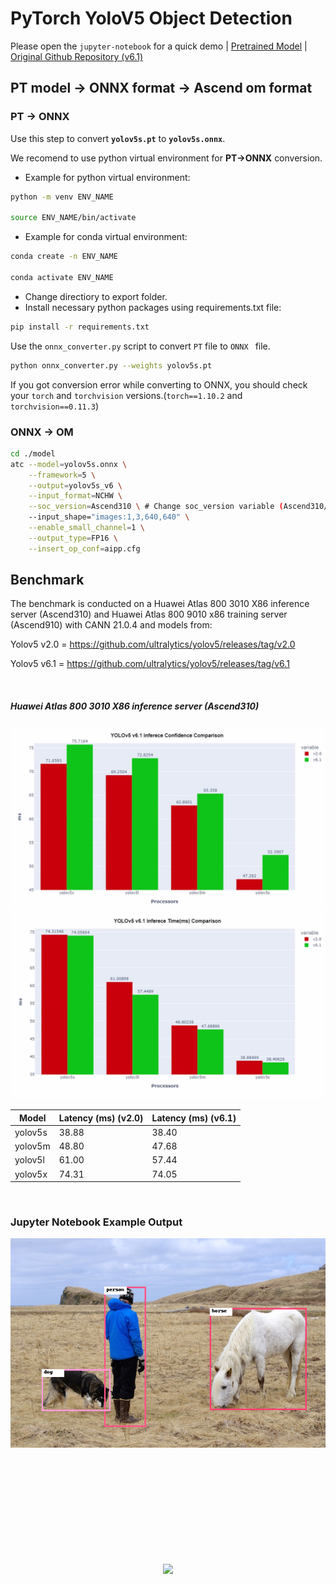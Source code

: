 # PyTorch YoloV5 Object Detection
Please open the `jupyter-notebook` for a quick demo | [Pretrained Model](https://github.com/ultralytics/yolov5/releases/tag/v6.1) | [Original Github Repository (v6.1)](https://github.com/ultralytics/yolov5/tree/v6.1)

## PT model -> ONNX format -> Ascend om format
### PT -> ONNX
Use this step to convert  **`yolov5s.pt`**  to  **`yolov5s.onnx`**. 

We recomend to use python virtual environment for **PT->ONNX** conversion.

- Example for python virtual environment: 
```bash
python -m venv ENV_NAME

source ENV_NAME/bin/activate
```

- Example for conda virtual environment:

```bash
conda create -n ENV_NAME

conda activate ENV_NAME
```
- Change directiory to export folder.
- Install necessary python packages using requirements.txt file:
  
```bash
pip install -r requirements.txt
```
Use the `onnx_converter.py` script to convert `PT` file to `ONNX ` file.

```bash
python onnx_converter.py --weights yolov5s.pt
```

If you got conversion error while converting to ONNX, you should check your `torch` and `torchvision` versions.(`torch==1.10.2` and `torchvision==0.11.3`)

### ONNX -> OM

```bash
cd ./model
atc --model=yolov5s.onnx \
    --framework=5 \
    --output=yolov5s_v6 \
    --input_format=NCHW \
    --soc_version=Ascend310 \ # Change soc_version variable (Ascend310/Ascend910) for different chip architectures
    --input_shape="images:1,3,640,640" \
    --enable_small_channel=1 \
    --output_type=FP16 \
    --insert_op_conf=aipp.cfg
```

## Benchmark
The benchmark is conducted on a Huawei Atlas 800 3010 X86 inference server (Ascend310) and Huawei Atlas 800 9010 x86 training server (Ascend910) with CANN 21.0.4 and models from:
 
Yolov5 v2.0 = https://github.com/ultralytics/yolov5/releases/tag/v2.0 

Yolov5 v6.1 = https://github.com/ultralytics/yolov5/releases/tag/v6.1

</br>

##### Huawei Atlas 800 3010 X86 inference server (Ascend310)

<img src="./data/confidance.png" width=650>

</br>

<img src="./data/time.png" width=650>

</br>

| Model   | Latency (ms) (v2.0) |Latency (ms) (v6.1) |
|---------|--------------|-------------|
| yolov5s | 38.88        |38.40|
| yolov5m | 48.80        |47.68|
| yolov5l | 61.00        |57.44|
| yolov5x | 74.31        |74.05|

</br>

### Jupyter Notebook Example Output

<img src="./data/example.png" width=650>

</br></br></br></br></br></br></br></br></br>


<p align="center">
<img src="https://r.huaweistatic.com/s/ascendstatic/lst/header/header-logo.png" align="center"/>
</p>
